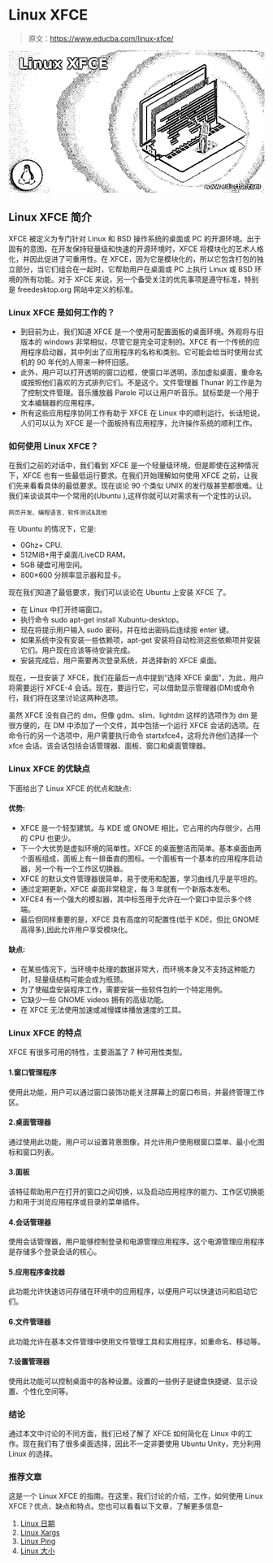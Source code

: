 # Linux XFCE

> 原文：<https://www.educba.com/linux-xfce/>

![Linux XFCE](img/bb6add2805cb426863f7988ddac98b6f.png)



## Linux XFCE 简介

XFCE 被定义为专门针对 Linux 和 BSD 操作系统的桌面或 PC 的开源环境。出于固有的意图，在开发保持轻量级和快速的开源环境时，XFCE 将模块化的艺术人格化，并因此促进了可重用性。在 XFCE，因为它是模块化的，所以它包含打包的独立部分，当它们组合在一起时，它帮助用户在桌面或 PC 上执行 Linux 或 BSD 环境的所有功能。对于 XFCE 来说，另一个备受关注的优先事项是遵守标准，特别是 freedesktop.org 网站中定义的标准。

### Linux XFCE 是如何工作的？

*   到目前为止，我们知道 XFCE 是一个使用可配置面板的桌面环境。外观将与旧版本的 windows 非常相似，尽管它是完全可定制的。XFCE 有一个传统的应用程序启动器，其中列出了应用程序的名称和类别。它可能会给当时使用台式机的 90 年代的人带来一种怀旧感。
*   此外，用户可以打开透明的窗口边框，使窗口半透明，添加虚拟桌面，重命名或按照他们喜欢的方式排列它们。不是这个。文件管理器 Thunar 的工作是为了控制文件管理。音乐播放器 Parole 可以让用户听音乐。鼠标垫是一个用于文本编辑器的应用程序。
*   所有这些应用程序协同工作有助于 XFCE 在 Linux 中的顺利运行。长话短说，人们可以认为 XFCE 是一个面板持有应用程序，允许操作系统的顺利工作。

### 如何使用 Linux XFCE？

在我们之前的对话中，我们看到 XFCE 是一个轻量级环境，但是即使在这种情况下，XFCE 也有一些最低运行要求。在我们开始理解如何使用 XFCE 之前，让我们先来看看具体的最低要求。现在谈论 90 个类似 UNIX 的发行版甚至都很难。让我们来谈谈其中一个常用的(Ubuntu ),这样你就可以对需求有一个定性的认识。

<small>网页开发、编程语言、软件测试&其他</small>

在 Ubuntu 的情况下，它是:

*   0Ghz+ CPU.
*   512MiB+用于桌面/LiveCD RAM。
*   5GB 硬盘可用空间。
*   800×600 分辨率显示器和显卡。

现在我们知道了最低要求，我们可以谈论在 Ubuntu 上安装 XFCE 了。

*   在 Linux 中打开终端窗口。
*   执行命令 sudo apt-get install Xubuntu-desktop。
*   现在将提示用户输入 sudo 密码，并在给出密码后连续按 enter 键。
*   如果系统中没有安装一些依赖项，apt-get 安装将自动检测这些依赖项并安装它们。用户现在应该等待安装完成。
*   安装完成后，用户需要再次登录系统，并选择新的 XFCE 桌面。

现在，一旦安装了 XFCE，我们在最后一点中提到“选择 XFCE 桌面”，为此，用户将需要运行 XFCE-4 会话。现在，要运行它，可以借助显示管理器(DM)或命令行，我们将在这里讨论这两种选项。

虽然 XFCE 没有自己的 dm，但像 gdm、slim、lightdm 这样的选项作为 dm 是很方便的，在 DM 中添加了一个文件，其中包括一个运行 XFCE 会话的选项。在命令行的另一个选项中，用户需要执行命令 startxfce4，这将允许他们选择一个 xfce 会话。该会话包括会话管理器、面板、窗口和桌面管理器。

### Linux XFCE 的优缺点

下面给出了 Linux XFCE 的优点和缺点:

#### 优势:

*   XFCE 是一个轻型建筑。与 KDE 或 GNOME 相比，它占用的内存很少，占用的 CPU 也更少。
*   下一个大优势是虚拟环境的简单性。XFCE 的桌面整洁而简单。基本桌面由两个面板组成，面板上有一排垂直的图标。一个面板有一个基本的应用程序启动器，另一个有一个工作区切换器。
*   XFCE 的默认文件管理器很简单，易于使用和配置，学习曲线几乎是平坦的。
*   通过定期更新，XFCE 桌面非常稳定，每 3 年就有一个新版本发布。
*   XFCE4 有一个强大的模拟器，其中标签用于允许在一个窗口中显示多个终端。
*   最后但同样重要的是，XFCE 具有高度的可配置性(低于 KDE，但比 GNOME 高得多),因此允许用户享受模块化。

#### 缺点:

*   在某些情况下，当环境中处理的数据非常大，而环境本身又不支持这种能力时，轻量级结构可能会成为瓶颈。
*   为了使磁盘安装程序工作，需要安装一些软件包的一个特定用例。
*   它缺少一些 GNOME videos 拥有的高级功能。
*   在 XFCE 无法使用加速或减慢媒体播放速度的工具。

### Linux XFCE 的特点

XFCE 有很多可用的特性，主要涵盖了 7 种可用性类型。

#### 1.窗口管理程序

使用此功能，用户可以通过窗口装饰功能关注屏幕上的窗口布局，并最终管理工作区。

#### 2.桌面管理器

通过使用此功能，用户可以设置背景图像，并允许用户使用根窗口菜单、最小化图标和窗口列表。

#### 3.面板

该特征帮助用户在打开的窗口之间切换，以及启动应用程序的能力、工作区切换能力和用于浏览应用程序或目录的菜单插件。

#### 4.会话管理器

使用会话管理器，用户能够控制登录和电源管理应用程序。这个电源管理应用程序是存储多个登录会话的核心。

#### 5.应用程序查找器

此功能允许快速访问存储在环境中的应用程序，以便用户可以快速访问和启动它们。

#### 6.文件管理器

此功能允许在基本文件管理中使用文件管理工具和实用程序，如重命名、移动等。

#### 7.设置管理器

使用此功能可以控制桌面中的各种设置。设置的一些例子是键盘快捷键、显示设置、个性化空间等。

### 结论

通过本文中讨论的不同方面，我们已经了解了 XFCE 如何简化在 Linux 中的工作。现在我们有了很多桌面选择，因此不一定非要使用 Ubuntu Unity，充分利用 Linux 的选择。

### 推荐文章

这是一个 Linux XFCE 的指南。在这里，我们讨论的介绍，工作，如何使用 Linux XFCE？优点、缺点和特点。您也可以看看以下文章，了解更多信息–

1.  [Linux 日期](https://www.educba.com/linux-date/)
2.  [Linux Xargs](https://www.educba.com/linux-xargs/)
3.  [Linux Ping](https://www.educba.com/linux-ping/)
4.  [Linux 大小](https://www.educba.com/linux-size/)





